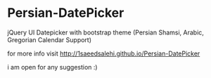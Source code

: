 # Persian-DatePicker
jQuery UI Datepicker with bootstrap theme (Persian Shamsi, Arabic, Gregorian Calendar Support)

for more info visit
http://1saeedsalehi.github.io/Persian-DatePicker

i am open for any suggestion :)

